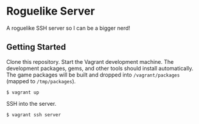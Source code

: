 # Roguelike Server

A roguelike SSH server so I can be a bigger nerd!

## Getting Started

Clone this repository. Start the Vagrant development machine. The development packages, gems, and other tools should install automatically. The game packages will be built and dropped into `/vagrant/packages` (mapped to `/tmp/packages`).

```
$ vagrant up
```

SSH into the server.

```
$ vagrant ssh server
```
